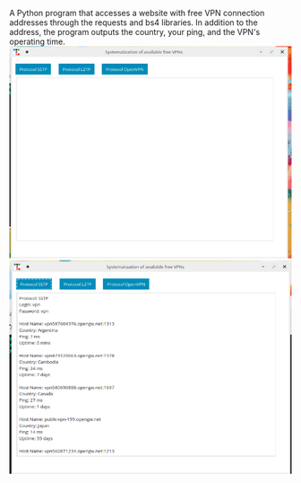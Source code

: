 A Python program that accesses a website with free VPN connection addresses through the requests and bs4 libraries. 
In addition to the address, the program outputs the country, your ping, and the VPN's operating time.
![screenshots](/VPN.png)
![](/VPN2.png)
